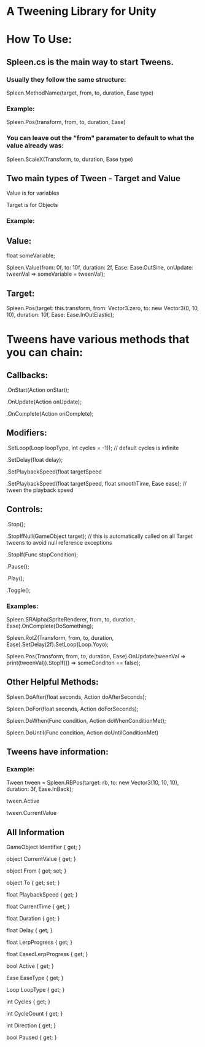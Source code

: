 # A Tweening Library for Unity

# How To Use:

## Spleen.cs is the main way to start Tweens.

### Usually they follow the same structure:

Spleen.MethodName(target, from, to, duration, Ease type)

### Example:

Spleen.Pos(transform, from, to, duration, Ease)

### You can leave out the "from" paramater to default to what the value already was:

Spleen.ScaleX(Transform, to, duration, Ease type)


## Two main types of Tween - Target and Value

Value is for variables

Target is for Objects

### Example:

## Value: 

float someVariable;

Spleen.Value(from: 0f, to: 10f, duration: 2f, Ease: Ease.OutSine, onUpdate: tweenVal => someVariable = tweenVal);


## Target:

Spleen.Pos(target: this.transform, from: Vector3.zero, to: new Vector3(0, 10, 10), duration: 10f, Ease: Ease.InOutElastic);


# Tweens have various methods that you can chain:

## Callbacks:

.OnStart(Action onStart);

.OnUpdate(Action<T> onUpdate);

.OnComplete(Action onComplete);


## Modifiers:

.SetLoop(Loop loopType, int cycles = -1)); // default cycles is infinite

.SetDelay(float delay);

.SetPlaybackSpeed(float targetSpeed

.SetPlaybackSpeed(float targetSpeed, float smoothTime, Ease ease); // tween the playback speed


## Controls:

.Stop();

.StopIfNull(GameObject target); // this is automatically called on all Target tweens to avoid null reference exceptions

.StopIf(Func<bool> stopCondition);

.Pause();

.Play();

.Toggle();


### Examples:

Spleen.SRAlpha(SpriteRenderer, from, to, duration, Ease).OnComplete(DoSomething);

Spleen.RotZ(Transform, from, to, duration, Ease).SetDelay(2f).SetLoop(Loop.Yoyo);

Spleen.Pos(Transform, from, to, duration, Ease).OnUpdate(tweenVal => print(tweenVal)).StopIf(() => someConditon == false);


## Other Helpful Methods:

Spleen.DoAfter(float seconds, Action doAfterSeconds);

Spleen.DoFor(float seconds, Action doForSeconds);

Spleen.DoWhen(Func<bool> condition, Action doWhenConditionMet);

Spleen.DoUntil(Func<bool> condition, Action doUntilConditionMet)


## Tweens have information:

### Example:

Tween tween = Spleen.RBPos(target: rb, to: new Vector3(10, 10, 10), duration: 3f, Ease.InBack);

tween.Active

tween.CurrentValue

## All Information

GameObject Identifier { get; }

object CurrentValue { get; }

object From { get; set; }

object To { get; set; }

float PlaybackSpeed { get; }

float CurrentTime { get; } 

float Duration { get; }

float Delay { get; }

float LerpProgress { get; }

float EasedLerpProgress { get; }

bool Active { get; }

Ease EaseType { get; }

Loop LoopType { get; }

int Cycles { get; }

int CycleCount { get; }

int Direction { get; }

bool Paused { get; }





